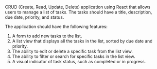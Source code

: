 CRUD (Create, Read, Update, Delete) application using React that allows users
to manage a list of tasks. The tasks should have a title, description, due date, priority,
and status.

The application should have the following features:
1. A form to add new tasks to the list.
2. A list view that displays all the tasks in the list, sorted by due date and priority.
3. The ability to edit or delete a specific task from the list view.
4. The ability to filter or search for specific tasks in the list view.
5. A visual indicator of task status, such as completed or in progress.
